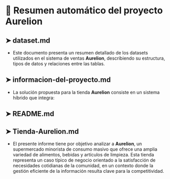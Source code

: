 # 📌 Resumen automático del proyecto Aurelion


## ➤ dataset.md

- Este documento presenta un resumen detallado de los datasets utilizados en el sistema de ventas **Aurelion**, describiendo su estructura, tipos de datos y relaciones entre las tablas.

## ➤ informacion-del-proyecto.md

- La solución propuesta para la tienda **Aurelion** consiste en un sistema híbrido que integra:

## ➤ README.md


## ➤ Tienda-Aurelion.md

- El presente informe tiene por objetivo analizar a **Aurelion**, un supermercado minorista de consumo masivo que ofrece una amplia variedad de alimentos, bebidas y artículos de limpieza. Esta tienda representa un caso típico de negocio orientado a la satisfacción de necesidades cotidianas de la comunidad, en un contexto donde la gestión eficiente de la información resulta clave para la competitividad.

